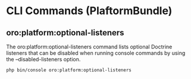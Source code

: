 # CLI Commands (PlaftormBundle)

## oro:platform:optional-listeners

The oro:platform:optional-listeners command lists optional Doctrine listeners that can be disabled when running console commands by using the –disabled-listeners option.

```none
php bin/console oro:platform:optional-listeners
```
